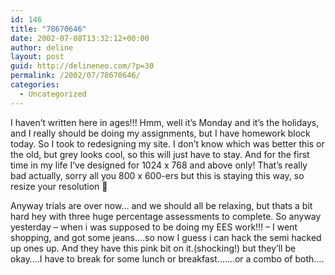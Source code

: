 ```yaml
---
id: 146
title: "78670646"
date: 2002-07-08T13:32:12+00:00
author: deline
layout: post
guid: http://delineneo.com/?p=30
permalink: /2002/07/78670646/
categories:
  - Uncategorized
---
```

I haven&#8217;t written here in ages!!! Hmm, well it&#8217;s Monday and it&#8217;s the holidays, and I really should be doing my assignments, but I have homework block today. So I took to redesigning my site. I don&#8217;t know which was better this or the old, but grey looks cool, so this will just have to stay. And for the first time in my life I&#8217;ve designed for 1024 x 768 and above only! That&#8217;s really bad actually, sorry all you 800 x 600-ers but this is staying this way, so resize your resolution 🙂

Anyway trials are over now&#8230; and we should all be relaxing, but thats a bit hard hey with three huge percentage assessments to complete. So anyway yesterday &#8211; when i was supposed to be doing my EES work!!! &#8211; I went shopping, and got some jeans&#8230;.so now I guess i can hack the semi hacked up ones up. And they have this pink bit on it.(shocking!) but they&#8217;ll be okay&#8230;.I have to break for some lunch or breakfast&#8230;&#8230;.or a combo of both&#8230;.

